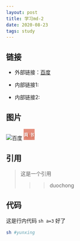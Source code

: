 ```yaml
---
layout: post
title: 学习md-2
date: 2020-08-23
tags: study   
---
```



## 链接
- 外部链接：[百度](https://www.baidu.com)

- 内部链接1:
- 内部链接2:

## 图片
![百度](https://www.baidu.com/img/PCtm_d9c8750bed0b3c7d089fa7d55720d6cf.png "baidu")
![头像](/images/jianshu.png "头像")  

## 引用

> 这是一个引用
>>> duochong

## 代码

这是行内代码 `sh a=3` 好了


```bash
sh #yunxing

```
